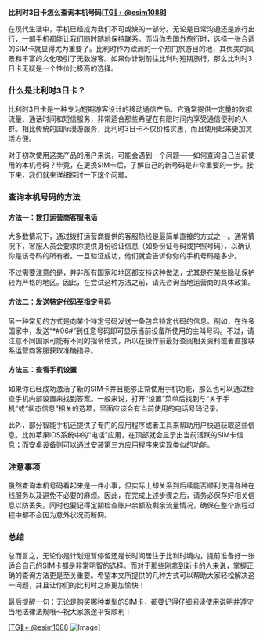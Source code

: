 **比利时3日卡怎么查询本机号码[[TG💪+ @esim1088](https://t.me/s/esim1088)]**

在现代生活中，手机已经成为我们不可或缺的一部分。无论是日常沟通还是旅行出行，一部手机都能让我们随时随地保持联系。而当你去国外旅行时，选择一张合适的SIM卡就显得尤为重要了。比利时作为欧洲的一个热门旅游目的地，其优美的风景和丰富的文化吸引了无数游客。如果你计划前往比利时短期旅行，那么比利时3日卡无疑是一个性价比极高的选择。

### 什么是比利时3日卡？

比利时3日卡是一种专为短期游客设计的移动通信产品。它通常提供一定量的数据流量、通话时间和短信服务，非常适合那些希望在有限时间内享受通信便利的人群。相比传统的国际漫游服务，比利时3日卡不仅价格实惠，而且使用起来更加灵活方便。

对于初次使用这类产品的用户来说，可能会遇到一个问题——如何查询自己当前使用的本机号码？毕竟，在更换SIM卡后，了解自己的新号码是非常重要的一步。接下来，我们就来详细探讨一下这个问题。

### 查询本机号码的方法

#### 方法一：拨打运营商客服电话
大多数情况下，通过拨打运营商提供的客服热线是最简单直接的方式之一。通常情况下，客服人员会要求你提供身份验证信息（如身份证号码或护照号码），以确认你是该号码的所有者。一旦验证成功，他们就会告诉你你的手机号码是多少。

不过需要注意的是，并非所有国家和地区都支持这种做法，尤其是在某些隐私保护较为严格的地区。因此，在尝试这种方法之前，请先咨询当地运营商的具体政策。

#### 方法二：发送特定代码至指定号码
另一种常见的方式是向某个特定号码发送一条包含特定代码的信息。例如，在许多国家中，发送“*#06#”到任意号码即可显示当前设备所使用的主叫号码。不过，请注意不同国家可能有不同的指令格式，所以在操作前最好查阅相关资料或者直接联系运营商客服获取准确指导。

#### 方法三：查看手机设置
如果你已经成功激活了新的SIM卡并且能够正常使用手机功能，那么也可以通过检查手机内部设置来找到答案。一般来说，打开“设置”菜单后找到与“关于手机”或“状态信息”相关的选项，里面应该会有当前使用的电话号码记录。

此外，部分智能手机还提供了专门的应用程序或者工具来帮助用户快速获取这些信息。比如苹果iOS系统中的“电话”应用，在顶部就会显示出当前活跃的SIM卡信息；而安卓设备则可以通过安装第三方应用程序来实现类似的功能。

### 注意事项

虽然查询本机号码看起来是一件小事，但实际上却关系到后续能否顺利使用各种在线服务以及避免不必要的麻烦。因此，在完成上述步骤之后，请务必保存好相关信息以防丢失。同时也要记得定期检查账户余额及剩余流量情况，确保在整个旅程过程中都不会因为意外状况而断网。

### 总结

总而言之，无论你是计划短暂停留还是长时间居住于比利时境内，提前准备好一张适合自己的SIM卡都是非常明智的选择。而对于那些刚拿到新卡的人来说，掌握正确的查询方法更是至关重要。希望本文所提供的几种方式可以帮助大家轻松解决这一问题，并且让你们的比利时之旅更加愉快！

最后提醒一句：无论是购买哪种类型的SIM卡，都要记得仔细阅读使用说明并遵守当地法律法规哦～祝大家旅途平安顺利！

[[TG💪+ @esim1088](https://t.me/s/esim1088) ![Image](https://i.postimg.cc/4NQfJmqS/Snipaste-2025-05-13-00-14-12.png)]